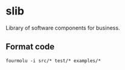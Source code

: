 # slib

Library of software components for business.

## Format code

```
fourmolu -i src/* test/* examples/*
```
